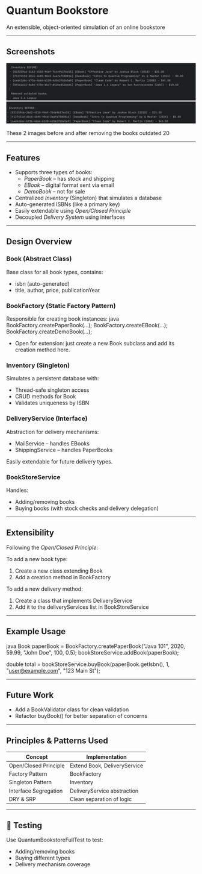 #  Quantum Bookstore

An extensible, object-oriented simulation of an online bookstore 

---
## Screenshots
![before](https://github.com/Khalaf649/FawryBookStore/blob/main/1.jpg)
![after](https://github.com/Khalaf649/FawryBookStore/blob/main/2.jpg)

These 2 images before and after removing the books outdated 20

---
## Features

- Supports three types of books:
  -  *PaperBook* – has stock and shipping
  -  *EBook* – digital format sent via email
  -  *DemoBook* – not for sale
- Centralized *Inventory* (Singleton) that simulates a database
- Auto-generated ISBNs (like a primary key)
- Easily extendable using *Open/Closed Principle*
- Decoupled *Delivery System* using interfaces

---

##  Design Overview

###  Book (Abstract Class)
Base class for all book types, contains:
- isbn (auto-generated)
- title, author, price, publicationYear

###  BookFactory (Static Factory Pattern)
Responsible for creating book instances:
java
BookFactory.createPaperBook(...);
BookFactory.createEBook(...);
BookFactory.createDemoBook(...);


- Open for extension: just create a new Book subclass and add its creation method here.

###  Inventory (Singleton)
Simulates a persistent database with:
- Thread-safe singleton access
- CRUD methods for Book
- Validates uniqueness by ISBN

### DeliveryService (Interface)
Abstraction for delivery mechanisms:
- MailService – handles EBooks
- ShippingService – handles PaperBooks

Easily extendable for future delivery types.

### BookStoreService
Handles:
- Adding/removing books
- Buying books (with stock checks and delivery delegation)

---

## Extensibility

 Following the *Open/Closed Principle*:

To add a new book type:
1. Create a new class extending Book
2. Add a creation method in BookFactory

To add a new delivery method:
1. Create a class that implements DeliveryService
2. Add it to the deliveryServices list in BookStoreService

---

##  Example Usage

java
Book paperBook = BookFactory.createPaperBook("Java 101", 2020, 59.99, "John Doe", 100, 0.5);
bookStoreService.addBook(paperBook);

double total = bookStoreService.buyBook(paperBook.getIsbn(), 1, "user@example.com", "123 Main St");


---

##  Future Work

-  Add a BookValidator class for clean validation
-  Refactor buyBook() for better separation of concerns

---

##  Principles & Patterns Used

| Concept                | Implementation            |
|------------------------|----------------------------------|
| Open/Closed Principle  | Extend Book, DeliveryService |
| Factory Pattern        | BookFactory                    |
| Singleton Pattern      | Inventory                      |
| Interface Segregation  | DeliveryService abstraction    |
| DRY & SRP              | Clean separation of logic        |


---

## 🧪 Testing

Use QuantumBookstoreFullTest to test:
- Adding/removing books
- Buying different types
- Delivery mechanism coverage
